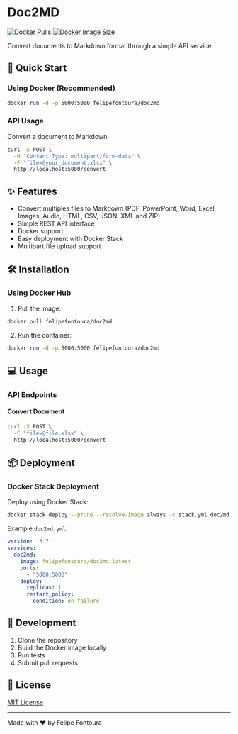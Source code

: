 # Doc2MD

[![Docker Pulls](https://img.shields.io/docker/pulls/felipefontoura/doc2md)](https://hub.docker.com/r/felipefontoura/doc2md)
[![Docker Image Size](https://img.shields.io/docker/image-size/felipefontoura/doc2md)](https://hub.docker.com/r/felipefontoura/doc2md)

Convert documents to Markdown format through a simple API service.

## 🚀 Quick Start

### Using Docker (Recommended)

```bash
docker run -d -p 5000:5000 felipefontoura/doc2md
```

### API Usage

Convert a document to Markdown:

```bash
curl -X POST \
  -H "Content-Type: multipart/form-data" \
  -F "file=@your_document.xlsx" \
  http://localhost:5000/convert
```

## ✨ Features

- Convert multiples files to Markdown (PDF, PowerPoint, Word, Excel, Images, Audio, HTML, CSV, JSON, XML and ZIP).
- Simple REST API interface
- Docker support
- Easy deployment with Docker Stack
- Multipart file upload support

## 🛠️ Installation

### Using Docker Hub

1. Pull the image:

```bash
docker pull felipefontoura/doc2md
```

2. Run the container:

```bash
docker run -d -p 5000:5000 felipefontoura/doc2md
```

## 💻 Usage

### API Endpoints

#### Convert Document

```bash
curl -X POST \
  -F "file=@file.xlsx" \
  http://localhost:5000/convert
```

## 📦 Deployment

### Docker Stack Deployment

Deploy using Docker Stack:

```bash
docker stack deploy --prune --resolve-image always -c stack.yml doc2md
```

Example `doc2md.yml`:

```yaml
version: '3.7'
services:
  doc2md:
    image: felipefontoura/doc2md:latest
    ports:
      - "5000:5000"
    deploy:
      replicas: 1
      restart_policy:
        condition: on-failure
```

## 🔧 Development

1. Clone the repository
2. Build the Docker image locally
3. Run tests
4. Submit pull requests

## 📝 License

[MIT License](https://opensource.org/licenses/MIT)

---
Made with ❤️ by Felipe Fontoura
